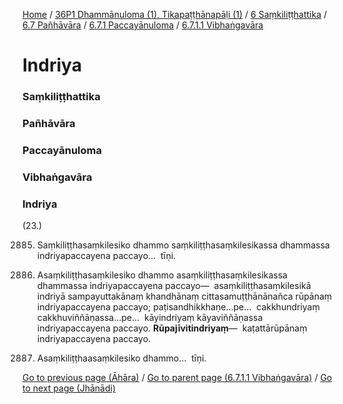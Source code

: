 
[Home](/) / [36P1 Dhammānuloma (1), Tikapaṭṭhānapāḷi (1)](../../../../../36P1.md) / [6 Saṃkiliṭṭhattika](../../../../6.md) / [6.7 Pañhāvāra](../../../6.7.md) / [6.7.1 Paccayānuloma](../../6.7.1.md) / [6.7.1.1 Vibhaṅgavāra](../6.7.1.1.md)

# Indriya

### Saṃkiliṭṭhattika

### Pañhāvāra

### Paccayānuloma

### Vibhaṅgavāra

### Indriya

(23.)

2885. Saṃkiliṭṭhasaṃkilesiko dhammo saṃkiliṭṭhasaṃkilesikassa dhammassa indriyapaccayena paccayo…  tīṇi.

2886. Asaṃkiliṭṭhasaṃkilesiko dhammo asaṃkiliṭṭhasaṃkilesikassa dhammassa indriyapaccayena paccayo—  asaṃkiliṭṭhasaṃkilesikā indriyā sampayuttakānaṃ khandhānaṃ cittasamuṭṭhānānañca rūpānaṃ indriyapaccayena paccayo; paṭisandhikkhaṇe…pe…  cakkhundriyaṃ cakkhuviññāṇassa…pe…  kāyindriyaṃ kāyaviññāṇassa indriyapaccayena paccayo. **Rūpajīvitindriyaṃ**—  kaṭattārūpānaṃ indriyapaccayena paccayo.

2887. Asaṃkiliṭṭhaasaṃkilesiko dhammo…  tīṇi.

[Go to previous page (Āhāra)](Ahara.md) / [Go to parent page (6.7.1.1 Vibhaṅgavāra)](../6.7.1.1.md) / [Go to next page (Jhānādi)](Jhanadi.md)


